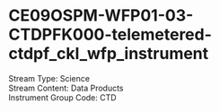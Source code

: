 # CE09OSPM-WFP01-03-CTDPFK000-telemetered-ctdpf_ckl_wfp_instrument

Stream Type: Science<br>
Stream Content: Data Products<br>
Instrument Group Code: CTD<br>
